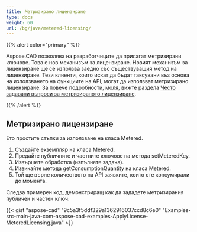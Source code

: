 ```yaml
---
title: Метризирано лицензиране
type: docs
weight: 60
url: /bg/java/metered-licensing/
---
```


{{% alert color="primary" %}} 

Aspose.CAD позволява на разработчиците да прилагат метризирани ключове. Това е нов механизъм за лицензиране. Новият механизъм за лицензиране ще се използва заедно със съществуващия метод на лицензиране. Тези клиенти, които искат да бъдат таксувани въз основа на използването на функциите на API, могат да използват метризирано лицензиране. За повече подробности, моля, вижте раздела [Често задавани въпроси за метризираното лицензиране](https://purchase.aspose.com/faqs/licensing/metered).

{{% /alert %}} 
## **Метризирано лицензиране**
Ето простите стъпки за използване на класа Metered.

1. Създайте екземпляр на класа Metered.
1. Предайте публичните и частните ключове на метода setMeteredKey.
1. Извършете обработка (изпълнете задача).
1. Извикайте метода getConsumptionQuantity на класа Metered.
1. Той ще върне количеството на API заявките, които сте консумирали до момента.

Следва примерен код, демонстриращ как да зададете метризирания публичен и частен ключ:

{{< gist "aspose-cad" "9c5a3f5ddf329a1362916037ccd8c6e0" "Examples-src-main-java-com-aspose-cad-examples-ApplyLicense-MeteredLicensing.java" >}}

